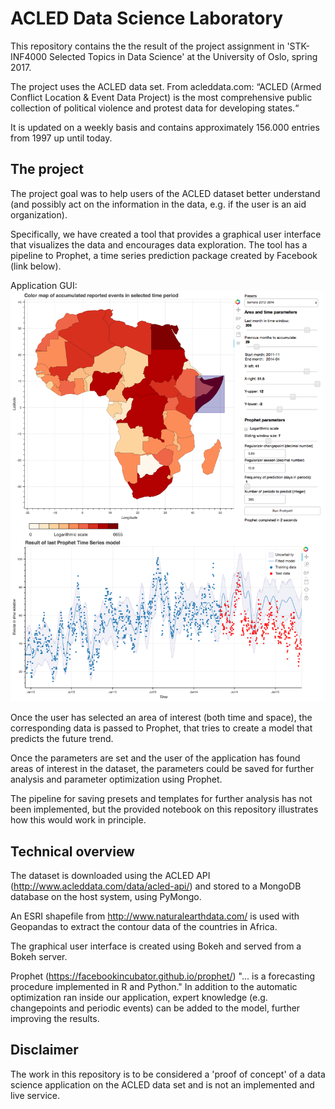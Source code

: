 ACLED Data Science Laboratory
==============================

This repository contains the the result of the project assignment in 'STK-INF4000 Selected Topics in Data Science' at the University of Oslo, spring 2017.

The project uses the ACLED data set. From acleddata.com:
“ACLED (Armed Conflict Location & Event Data Project) is the most comprehensive public collection of political violence and protest data for developing states.“

It is updated on a weekly basis and contains approximately 156.000 entries from 1997 up until today.

The project
-----------

The project goal was to help users of the ACLED dataset better understand (and possibly act on the information in the data, e.g. if the user is an aid organization).

Specifically, we have created a tool that provides a graphical user interface that visualizes the data and encourages data exploration. The tool has a pipeline to Prophet, a time series prediction package created by Facebook (link below).  

Application GUI:
![Image of ACLED data science application GUI](/img/ACLED_application_screenshot.png "ACLED data science application")

Once the user has selected an area of interest (both time and space), the corresponding data is passed to Prophet, that tries to create a model that predicts the future trend.

Once the parameters are set and the user of the application has found areas of interest in the dataset, the parameters could be saved for further analysis and parameter optimization using Prophet.

The pipeline for saving presets and templates for further analysis has not been implemented, but the provided notebook on this repository illustrates how this would work in principle.

Technical overview
------------------

The dataset is downloaded using the ACLED API (http://www.acleddata.com/data/acled-api/) and stored to a MongoDB database on the host system, using PyMongo.

An ESRI shapefile from http://www.naturalearthdata.com/ is used with Geopandas to extract the contour data of the countries in Africa.

The graphical user interface is created using Bokeh and served from a Bokeh server.

Prophet (https://facebookincubator.github.io/prophet/) "... is a forecasting procedure implemented in R and Python." In addition to the automatic optimization ran inside our application, expert knowledge (e.g. changepoints and periodic events) can be added to the model, further improving the results.

Disclaimer
----------

The work in this repository is to be considered a 'proof of concept' of a data science application on the ACLED data set and is not an implemented and live service.
